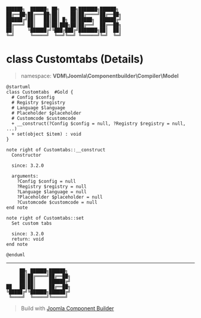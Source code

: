 ```
██████╗  ██████╗ ██╗    ██╗███████╗██████╗
██╔══██╗██╔═══██╗██║    ██║██╔════╝██╔══██╗
██████╔╝██║   ██║██║ █╗ ██║█████╗  ██████╔╝
██╔═══╝ ██║   ██║██║███╗██║██╔══╝  ██╔══██╗
██║     ╚██████╔╝╚███╔███╔╝███████╗██║  ██║
╚═╝      ╚═════╝  ╚══╝╚══╝ ╚══════╝╚═╝  ╚═╝
```
# class Customtabs (Details)
> namespace: **VDM\Joomla\Componentbuilder\Compiler\Model**
```uml
@startuml
class Customtabs  #Gold {
  # Config $config
  # Registry $registry
  # Language $language
  # Placeholder $placeholder
  # Customcode $customcode
  + __construct(?Config $config = null, ?Registry $registry = null, ...)
  + set(object $item) : void
}

note right of Customtabs::__construct
  Constructor

  since: 3.2.0
  
  arguments:
    ?Config $config = null
    ?Registry $registry = null
    ?Language $language = null
    ?Placeholder $placeholder = null
    ?Customcode $customcode = null
end note

note right of Customtabs::set
  Set custom tabs

  since: 3.2.0
  return: void
end note
 
@enduml
```

---
```
     ██╗ ██████╗██████╗
     ██║██╔════╝██╔══██╗
     ██║██║     ██████╔╝
██   ██║██║     ██╔══██╗
╚█████╔╝╚██████╗██████╔╝
 ╚════╝  ╚═════╝╚═════╝
```
> Build with [Joomla Component Builder](https://git.vdm.dev/joomla/Component-Builder)

